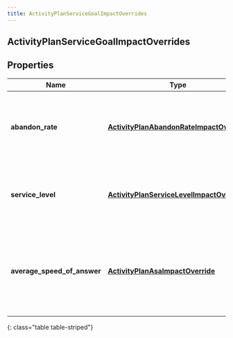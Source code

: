 ```yaml
---
title: ActivityPlanServiceGoalImpactOverrides
---
```

## ActivityPlanServiceGoalImpactOverrides

## Properties

|Name | Type | Description | Notes|
|------------ | ------------- | ------------- | -------------|
| **abandon_rate** | [**ActivityPlanAbandonRateImpactOverride**](ActivityPlanAbandonRateImpactOverride.html) | Abandon rate service goal override for the associated activity plan | |
| **service_level** | [**ActivityPlanServiceLevelImpactOverride**](ActivityPlanServiceLevelImpactOverride.html) | Service level goal override for the associated activity plan | |
| **average_speed_of_answer** | [**ActivityPlanAsaImpactOverride**](ActivityPlanAsaImpactOverride.html) | Average speed of answer service goal override for the associated activity plan | |
{: class="table table-striped"}


